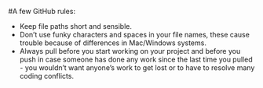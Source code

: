 #A few GitHub rules:
- Keep file paths short and sensible.
- Don’t use funky characters and spaces in your file names, these cause trouble because of differences in Mac/Windows systems.
- Always pull before you start working on your project and before you push in case someone has done any work since the last time you pulled - you wouldn’t want anyone’s work to get lost or to have to resolve many coding conflicts.
